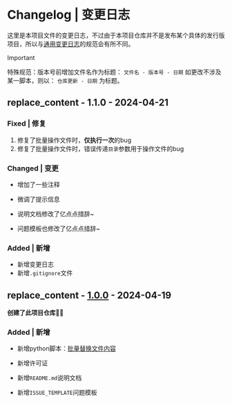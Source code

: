 # Changelog | 变更日志

这里是本项目文件的变更日志，不过由于本项目仓库并不是发布某个具体的发行版项目，所以与[通用变更日志](https://common-changelog.org)的规范会有所不同。

> [!IMPORTANT]
> 特殊规范：版本号前增加文件名作为标题： `文件名 - 版本号 - 日期`
> 如更改不涉及某一脚本，则以： `仓库更新 - 日期` 为标题。

## replace_content - 1.1.0 - 2024-04-21

### Fixed | 修复

1. 修复了批量操作文件时，**仅执行一次**的bug
2. 修复了批量操作文件时，错误传递`目录`参数用于操作文件的bug

### Changed | 变更

* 增加了一些注释
* 微调了提示信息

* 说明文档修改了亿点点措辞~
* 问题模板也修改了亿点点措辞~

### Added | 新增

* 新增变更日志
* 新增`.gitignore`文件

## replace_content - [1.0.0](https://github.com/guobao2333/python_handy-tool/commit/c0c63d5) - 2024-04-19

**创建了此项目仓库**👍🏻

### Added | 新增

* 新增python脚本：[批量替换文件内容](FileEditer/replace_content.py)

* 新增许可证
* 新增`README.md`说明文档
* 新增`ISSUE_TEMPLATE`问题模板
